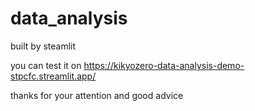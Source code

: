 # data_analysis
built by steamlit

you can test it on https://kikyozero-data-analysis-demo-stpcfc.streamlit.app/


thanks for your attention and good advice
